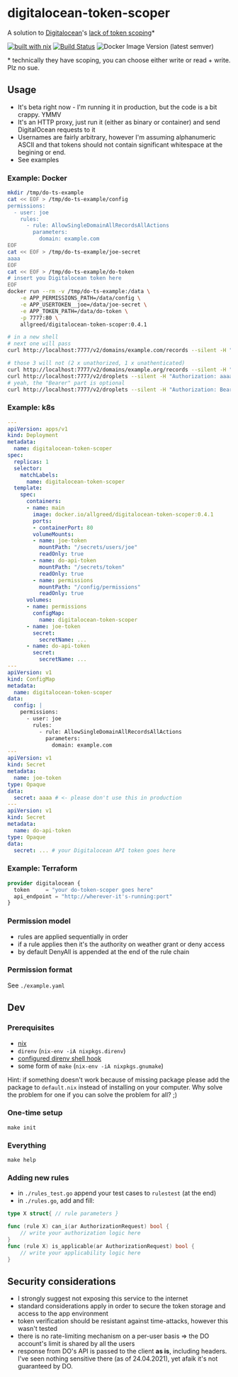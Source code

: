 # digitalocean-token-scoper
A solution to [Digitalocean](https://www.digitalocean.com/)'s [lack of token scoping](https://ideas.digitalocean.com/ideas/DO-I-966)*
<!--*-->
[![built with nix](https://img.shields.io/badge/-%20nix-%235277E3?logo=NixOs&label=built%20with)](https://builtwithnix.org)
[![Build Status](https://cloud.drone.io/api/badges/allgreed/digitalocean-token-scoper/status.svg)](https://cloud.drone.io/allgreed/digitalocean-token-scoper)
![Docker Image Version (latest semver)](https://img.shields.io/docker/v/allgreed/digitalocean-token-scoper?sort=semver)

\* technically they have scoping, you can choose either write or read + write. Plz no sue.

## Usage
- It's beta right now - I'm running it in production, but the code is a bit crappy. YMMV
- It's an HTTP proxy, just run it (either as binary or container) and send DigitalOcean requests to it 
- Usernames are fairly arbitrary, however I'm assuming alphanumeric ASCII and that tokens should not contain significant whitespace at the begining or end.
- See examples

### Example: Docker
```bash
mkdir /tmp/do-ts-example
cat << EOF > /tmp/do-ts-example/config
permissions:
  - user: joe
    rules:
      - rule: AllowSingleDomainAllRecordsAllActions
        parameters:
          domain: example.com
EOF
cat << EOF > /tmp/do-ts-example/joe-secret
aaaa
EOF
cat << EOF > /tmp/do-ts-example/do-token
# insert you Digitalocean token here
EOF
docker run --rm -v /tmp/do-ts-example:/data \
    -e APP_PERMISSIONS_PATH=/data/config \
    -e APP_USERTOKEN__joe=/data/joe-secret \
    -e APP_TOKEN_PATH=/data/do-token \
    -p 7777:80 \
    allgreed/digitalocean-token-scoper:0.4.1

# in a new shell
# next one will pass
curl http://localhost:7777/v2/domains/example.com/records --silent -H "Authorization: Bearer aaaa" | jq

# those 3 will not (2 x unathorized, 1 x unathenticated)
curl http://localhost:7777/v2/domains/example.org/records --silent -H "Authorization: Bearer aaaa" | jq
curl http://localhost:7777/v2/droplets --silent -H "Authorization: aaaa" | jq
# yeah, the "Bearer" part is optional
curl http://localhost:7777/v2/droplets --silent -H "Authorization: Bearer bbbb" | jq
```

### Example: k8s
```yaml
---
apiVersion: apps/v1
kind: Deployment
metadata:
  name: digitalocean-token-scoper
spec:
  replicas: 1
  selector:
    matchLabels:
      name: digitalocean-token-scoper
  template:
    spec:
      containers:
      - name: main
        image: docker.io/allgreed/digitalocean-token-scoper:0.4.1
        ports:
        - containerPort: 80
        volumeMounts:
        - name: joe-token
          mountPath: "/secrets/users/joe"
          readOnly: true
        - name: do-api-token
          mountPath: "/secrets/token"
          readOnly: true
        - name: permissions
          mountPath: "/config/permissions"
          readOnly: true
      volumes:
      - name: permissions
        configMap:
          name: digitalocean-token-scoper
      - name: joe-token
        secret:
          secretName: ...
      - name: do-api-token
        secret:
          secretName: ...
---
apiVersion: v1
kind: ConfigMap
metadata:
  name: digitalocean-token-scoper
data:
  config: |
    permissions:
      - user: joe
        rules:
          - rule: AllowSingleDomainAllRecordsAllActions
            parameters:
              domain: example.com
---
apiVersion: v1
kind: Secret
metadata:
  name: joe-token
type: Opaque
data:
  secret: aaaa # <- please don't use this in production
---
apiVersion: v1
kind: Secret
metadata:
  name: do-api-token
type: Opaque
data:
  secret: ... # your Digitalocean API token goes here
```

### Example: Terraform
```terraform
provider digitalocean {
  token     = "your do-token-scoper goes here"
  api_endpoint = "http://wherever-it's-running:port"
}
```

### Permission model
- rules are applied sequentially in order
- if a rule applies then it's the authority on weather grant or deny access
- by default DenyAll is appended at the end of the rule chain

### Permission format

See `./example.yaml`

## Dev

### Prerequisites
- [nix](https://nixos.org/nix/manual/#chap-installation)
- `direnv` (`nix-env -iA nixpkgs.direnv`)
- [configured direnv shell hook ](https://direnv.net/docs/hook.html)
- some form of `make` (`nix-env -iA nixpkgs.gnumake`)

Hint: if something doesn't work because of missing package please add the package to `default.nix` instead of installing on your computer. Why solve the problem for one if you can solve the problem for all? ;)

### One-time setup
```
make init
```

### Everything
```
make help
```

### Adding new rules
- in `./rules_test.go` append your test cases to `rulestest` (at the end)
- in `./rules.go`, add and fill: 
```go
type X struct{ // rule parameters }

func (rule X) can_i(ar AuthorizationRequest) bool {
    // write your authorization logic here
}
func (rule X) is_applicable(ar AuthorizationRequest) bool {
    // write your applicability logic here
}
```

## Security considerations

- I strongly suggest not exposing this service to the internet
- standard considerations apply in order to secure the token storage and access to the app environment
- token verification should be resistant against time-attacks, however this wasn't tested
- there is no rate-limiting mechanism on a per-user basis => the DO account's limit is shared by all the users
- response from DO's API is passed to the client **as is**, including headers. I've seen nothing sensitive there (as of 24.04.2021), yet afaik it's not guaranteed by DO.
